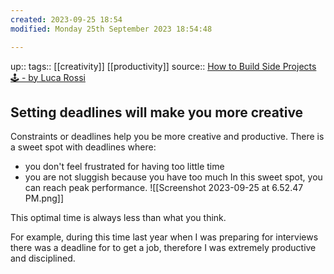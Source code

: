 ```yaml
---
created: 2023-09-25 18:54
modified: Monday 25th September 2023 18:54:48

---
```

up::
tags:: [[creativity]] [[productivity]]
source:: [How to Build Side Projects 🕹️ - by Luca Rossi](https://refactoring.fm/p/how-to-build-side-projects)

## Setting deadlines will make you more creative

Constraints or deadlines help you be more creative and productive. There is a sweet spot with deadlines where:
- you don't feel frustrated for having too little time
- you are not sluggish because you have too much
In this sweet spot, you can reach peak performance.
![[Screenshot 2023-09-25 at 6.52.47 PM.png]]

This optimal time is always less than what you think.

For example, during this time last year when I was preparing for interviews there was a deadline for to get a job, therefore I was extremely productive and disciplined.
